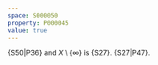 ```yaml
---
space: S000050
property: P000045
value: true
---
```


{S50|P36} and $X\setminus\{\infty\}$ is {S27}.
{S27|P47}.
